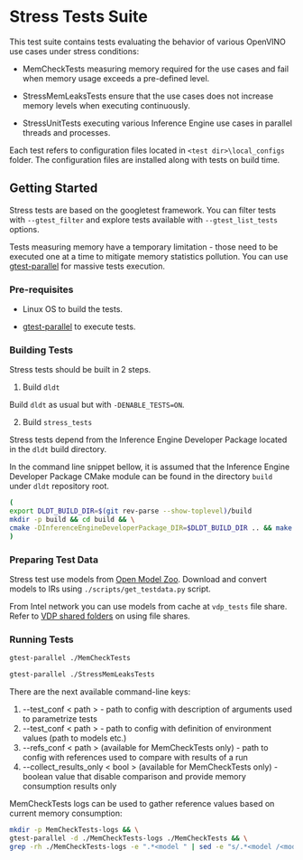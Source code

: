 # Stress Tests Suite

This test suite contains tests evaluating the behavior of various OpenVINO use
cases under stress conditions:

- MemCheckTests measuring memory required for the use cases and fail when memory
usage exceeds a pre-defined level.

- StressMemLeaksTests ensure that the use cases does not increase memory levels
when executing continuously.

- StressUnitTests executing various Inference Engine use cases in parallel
threads and processes.

Each test refers to configuration files located in `<test dir>\local_configs`
folder. The configuration files are installed along with tests on build time.

## Getting Started

Stress tests are based on the googletest framework. You can filter tests with
`--gtest_filter` and explore tests available with `--gtest_list_tests` options.

Tests measuring memory have a temporary limitation - those need to be executed
one at a time to mitigate memory statistics pollution. You can use
[gtest-parallel][gtest-parallel] for massive tests execution.

### Pre-requisites

- Linux OS to build the tests.

- [gtest-parallel][gtest-parallel] to execute tests.

### Building Tests

Stress tests should be built in 2 steps.

1. Build `dldt`

Build `dldt` as usual but with `-DENABLE_TESTS=ON`.

2. Build `stress_tests`

Stress tests depend from the Inference Engine Developer Package located in the
`dldt` build directory.

In the command line snippet bellow, it is assumed that the Inference Engine
Developer Package CMake module can be found in the directory `build` under
`dldt` repository root.

``` bash
(
export DLDT_BUILD_DIR=$(git rev-parse --show-toplevel)/build
mkdir -p build && cd build && \
cmake -DInferenceEngineDeveloperPackage_DIR=$DLDT_BUILD_DIR .. && make -j$(nproc) \
)
```

### Preparing Test Data

Stress test use models from [Open Model Zoo][open_model_zoo]. Download and
convert models to IRs using `./scripts/get_testdata.py` script.

From Intel network you can use models from cache at `vdp_tests` file share.
Refer to [VDP shared folders][VDP-shared-folders] on using file shares.

### Running Tests

``` bash
gtest-parallel ./MemCheckTests
```

``` bash
gtest-parallel ./StressMemLeaksTests
```
There are the next available command-line keys:
1. --test_conf < path > - path to config with description of arguments 
   used to parametrize tests
2. --test_conf < path > - path to config with definition of environment values 
   (path to models etc.) 
3. --refs_conf < path > (available for MemCheckTests only) - path to config with references used to 
   compare with results of a run
4. --collect_results_only < bool > (available for MemCheckTests only) - boolean value that disable comparison and 
   provide memory consumption results only 

MemCheckTests logs can be used to gather reference values based on current
memory consumption:

``` bash
mkdir -p MemCheckTests-logs && \
gtest-parallel -d ./MemCheckTests-logs ./MemCheckTests && \
grep -rh ./MemCheckTests-logs -e ".*<model " | sed -e "s/.*<model /<model /" | sort
```

[VDP-shared-folders]: https://wiki.ith.intel.com/display/DLSDK/VDP+shared+folders
[gtest-parallel]: https://github.com/google/gtest-parallel
[open_model_zoo]: https://github.com/opencv/open_model_zoo